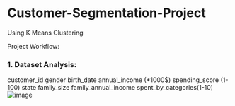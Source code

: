 # Customer-Segmentation-Project
Using K Means Clustering


Project Workflow:

### 1. Dataset Analysis:

                                                  
customer_id	gender	birth_date	annual_income (*1000$)	spending_score (1-100)	state	family_size	family_annual_income	spent_by_categories(1-10)
![image](https://user-images.githubusercontent.com/56447975/196414981-c0e4665b-4d3c-4ba1-9a53-e136a5aab6dc.png)


